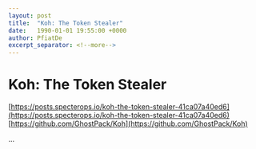 ```yaml
---
layout: post
title:  "Koh: The Token Stealer"
date:   1990-01-01 19:55:00 +0000
author: PfiatDe
excerpt_separator: <!--more-->
---
```


# Koh: The Token Stealer
[https://posts.specterops.io/koh-the-token-stealer-41ca07a40ed6](https://posts.specterops.io/koh-the-token-stealer-41ca07a40ed6)
[https://github.com/GhostPack/Koh](https://github.com/GhostPack/Koh)

...
<!--more-->
